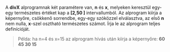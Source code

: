 A **divX** alprogramnak két paramétere van, **n** és **x**, melyeken keresztül egy-egy természetes értéket kap
a **[2,50 ]** intervallumból. Az alprogram kiírja a képernyőre, csökkenő sorrendbe, egy-egy szóközzel
elválasztva, az első **n** nem nulla, **x**-szel osztható természetes számot.
Írja le az alprogram teljes definícióját.
> Példa: ha n=4 és x=15 az alprogram hívás után kiírja a képernyőre: **60 45 30 15**